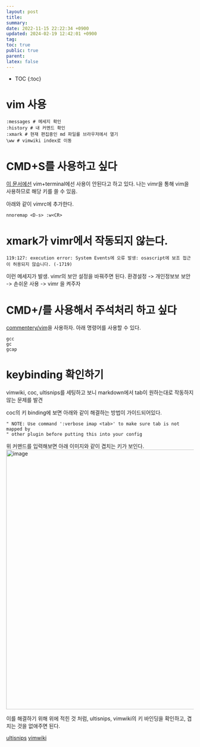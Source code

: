 ```yaml
---
layout: post
title:
summary:
date: 2022-11-15 22:22:34 +0900
updated: 2024-02-19 12:42:01 +0900
tag:
toc: true
public: true
parent:
latex: false
---
```


* TOC
{:toc}

# vim 사용

```vim
:messages # 메세지 확인
:history # 내 커멘드 확인
:xmark # 현재 편집중인 md 파일를 브라우저에서 열기
\ww # vimwiki index로 이동
```

# CMD+S를 사용하고 싶다

[이 문서에선](https://stackoverflow.com/questions/40990454/how-to-map-mac-command-key-in-vim) vim+terminal에선 사용이 안된다고 하고 있다. 나는 vimr을 통해 vim을 사용하므로 해당 키를 쓸 수 있음.

아래와 같이 vimrc에 추가한다.

```vim
nnoremap <D-s> :w<CR>
```

# xmark가 vimr에서 작동되지 않는다.

```vim
119:127: execution error: System Events에 오류 발생: osascript에 보조 접근이 허용되지 않습니다. (-1719)
```

이런 메세지가 발생. vimr의 보안 설정을 바꿔주면 된다.
환경설정 -> 개인정보보 보안 -> 손쉬운 사용 -> vimr 을 켜주자

# CMD+/를 사용해서 주석처리 하고 싶다

[commentery/vim](https://github.com/tpope/vim-commentary)을 사용하자. 아래 명령어를 사용할 수 있다.

```vim
gcc
gc
gcap
```

# keybinding 확인하기
vimwiki, coc, ultisnips를 세팅하고 보니 markdown에서 tab이 원하는대로 작동하지 않는 문제를 발견

coc의 키 binding에 보면 아래와 같이 해결하는 방법이 가이드되어있다.

```
" NOTE: Use command ':verbose imap <tab>' to make sure tab is not mapped by
" other plugin before putting this into your config
```
위 커맨드를 입력해보면 아래 이미지와 같이 겹치는 키가 보인다.
<img width="697" alt="image" src="https://github.com/moltak/moltak.github.io/assets/1638639/ecae46f5-0f9f-446e-a43e-b388f3ad55df">

이를 해결하기 위해 위에 적힌 것 처럼, ultisnips, vimwiki의 키 바인딩을 확인하고, 겹치는 것을 없애주면 된다.

[ultisnips](https://github.com/moltak/dotfiles/blob/b1bec91b4296622b03f2d4ba2e0aedbbdfed9427/nvim/vim-include/set-ultisnips.vim#L6)
[vimwiki](https://github.com/moltak/dotfiles/blob/b1bec91b4296622b03f2d4ba2e0aedbbdfed9427/nvim/vim-include/set-vimwiki.vim#L22)
